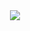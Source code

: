 <div align=center><img src="https://github.com/cancerts/study-blockchain-referrence/raw/master/books/区块链：定义未来金融与经济新格局/Qu Kuai Lian _Ding Yi Wei Lai Jin Rong Yu Jing Ji Xin Ge Ju/01.jpg" /></div>